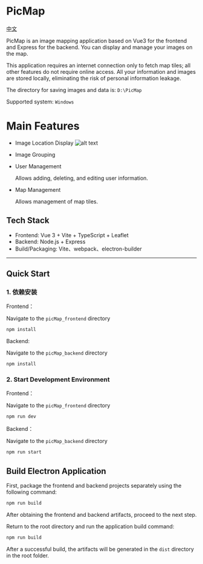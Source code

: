 # PicMap

[中文](README_zh.md)

PicMap is an image mapping application based on Vue3 for the frontend and Express for the backend. You can display and manage your images on the map.

This application requires an internet connection only to fetch map tiles; all other features do not require online access. All your information and images are stored locally, eliminating the risk of personal information leakage.

The directory for saving images and data is: `D:\PicMap`

Supported system: `Windows`

# Main Features
- Image Location Display
![alt text](doc/image/image.png)

- Image Grouping

- User Management

  Allows adding, deleting, and editing user information.

- Map Management

  Allows management of map tiles.

## Tech Stack

- Frontend: Vue 3 + Vite + TypeScript + Leaflet
- Backend: Node.js + Express
- Build/Packaging: Vite、webpack、electron-builder

---

## Quick Start

### 1. 依赖安装

Frontend：

Navigate to the `picMap_frontend` directory

```bash
npm install
```
Backend:

Navigate to the `picMap_backend` directory

```bash
npm install
```

### 2. Start Development Environment

Frontend：

Navigate to the `picMap_frontend` directory

```bash
npm run dev
```
Backend：

Navigate to the `picMap_backend` directory

```bash
npm run start
```

## Build Electron Application

First, package the frontend and backend projects separately using the following command:

```bash
npm run build
```

After obtaining the frontend and backend artifacts, proceed to the next step.

Return to the root directory and run the application build command:

```bash
npm run build
```

After a successful build, the artifacts will be generated in the `dist` directory in the root folder.


